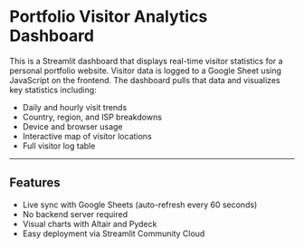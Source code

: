 # Portfolio Visitor Analytics Dashboard

This is a Streamlit dashboard that displays real-time visitor statistics for a personal portfolio website. Visitor data is logged to a Google Sheet using JavaScript on the frontend. The dashboard pulls that data and visualizes key statistics including:

- Daily and hourly visit trends
- Country, region, and ISP breakdowns
- Device and browser usage
- Interactive map of visitor locations
- Full visitor log table

---

## Features

- Live sync with Google Sheets (auto-refresh every 60 seconds)
- No backend server required
- Visual charts with Altair and Pydeck
- Easy deployment via Streamlit Community Cloud
